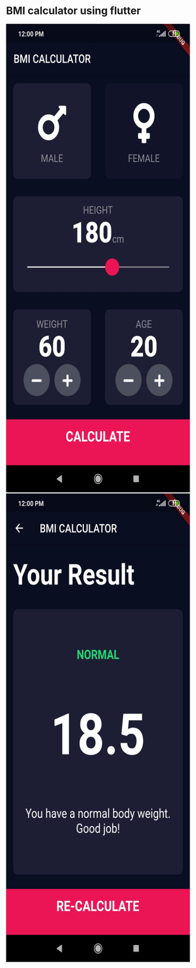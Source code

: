 # BMI calculator using flutter

<img src="image/2.jpg" height="1280" width="720">
<img src="image/1.jpg" height="1280" width="720">
